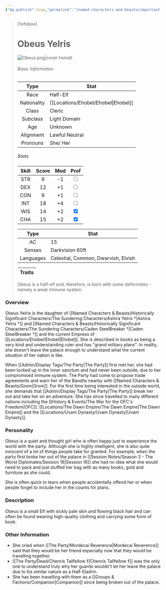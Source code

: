 ```yaml
---
{"dg-publish":true,"permalink":"/named-characters-and-beasts/important-characters/obeus-yelris/","tags":["NPC","Important"],"noteIcon":"","created":"2024-07-30T15:57:54.930+01:00","updated":"2024-12-31T19:55:45.145+00:00"}
---
```


> [!infobox]
> 
> # Obeus Yelris
> ![Obeus.png|cover hsmall](/img/user/Admin/Attachments/Obeus.png)
> ###### Basic Information
> 
>  Type | Stat |
> :----: | --- |
>  Race | Half-Elf |
>  Nationality | [[Locations/Ehobel/Ehobel\|Ehobel]] |
>  Class | Cleric |
>  Subclass | Light Domain |
>  Age | Unknown |
>  Alignment | Lawful Neutral |
>  Pronouns | She/ Her |
>  ##### Stats
> Skill | Score | Mod | Prof |
> :---: | :---: | :---: | :---: |
>  STR | 9 | -1 | <input type="checkbox" unchecked> |
>  DEX | 12 | +1 |  <input type="checkbox" unchecked> |
>  CON | 9 | +1 | <input type="checkbox" unchecked> |
>  INT | 18 | +4 | <input type="checkbox" unchecked>|
>  WIS | 14 | +2 | <input type="checkbox" checked> |
>  CHA | 15 | +2 | <input type="checkbox" checked> |
>  
>Type | Stat |
>:---: | --- |
>AC | 15 |
>Senses | Darkvision 60ft |
>Languages | Celestial, Common, Dwarvish, Elvish|
>
>Traits |
>---|
>Obeus is a half-elf and, therefore, is born with some deformities - namely a weak immune system.

### Overview
Obeus Yelris is the daughter of [[Named Characters & Beasts/Historically Significant  Characters/The Sundering Characters/Ashira Yelris †\|Ashira Yelris †]] and [[Named Characters & Beasts/Historically Significant  Characters/The Sundering Characters/Caden SteelBreaker †\|Caden SteelBreaker †]] and the current Empress of [[Locations/Ehobel/Ehobel\|Ehobel]]. She is described in books as being a very kind and understanding ruler and has "grand military plans". In reality, she doesn't leave the palace enough to understand what the current situation of her nation is like. 

When [[Admin/Display Tags/The Party\|The Party]] first met her, she had been locked up in the inner sanctum and had never been outside, due to her compromised immune system. The Party had come to propose trade agreements and warn her of the Bandits nearby with [[Named Characters & Beasts/Grom\|Grom]]. For the first time being interested in the outside world, she demands that [[Admin/Display Tags/The Party\|The Party]] break her out and take her on an adventure. She has since travelled to many different nations including the [[History & Events/The War for the OFC's Freedom\|OFC]]. [[Locations/The Dawn Empire/The Dawn Empire\|The Dawn Empire]] and the [[Locations/Uvam Dynasty/Uvam Dynasty\|Uvam Dynasty]].

### Personality
Obeus is a quiet and thought girl who is often happy just to experience the world with the party. Although she is highly intelligent, she is also quite innocent of a lot of things people take for granted. For example, when the party first broke her out of the palace in [[Session Notes/Season 3 - The Worst Diplomates/Session 16\|Session 16]] she had no idea what she would need to pack and just stuffed her bag with as many books, gold and furniture as she could. 

She is often quick to tears when people accidentally offend her or when people forget to include her in the counts for plans.

### Description
Obeus is a small Elf with sickly pale skin and flowing black hair and can often be found wearing high-quality clothing and carrying some form of book.

### Other Information
- She cried when [[The Party/Mordecai Reverence\|Mordecai Reverence]] said that they would be her friend especially now that they would be travelling together. 
- [[The Party/Dead/Chenris Tallfellow ‡\|Chenris Tallfellow ‡]] was the only one to understand truly why her guards wouldn't let her leave the palace due to his similar nature as a Half-Eladrin.
- She has been travelling with them as a [[Groups & Factions/Companion\|Companion]] since being broken out of the palace.